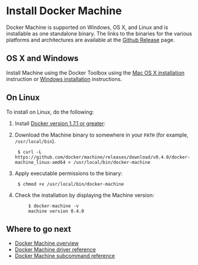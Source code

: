 <!--[metadata]>
+++
title = "Docker Machine"
description = "How to install Docker Machine"
keywords = ["machine, orchestration, install, installation, docker, documentation"]
[menu.main]
parent="mn_install"
weight=3
+++
<![end-metadata]-->

# Install Docker Machine

Docker Machine is supported on Windows, OS X, and Linux and is installable as
one standalone binary.  The links to the binaries for the various platforms and
architectures are available at the [Github
Release](https://github.com/docker/machine/releases/) page.


## OS X and Windows

Install Machine using the Docker Toolbox using the <a href="https://docs.docker.com/installation/mac/" target="_blank">Mac OS X installation</a>
instruction or <a href="https://docs.docker.com/installation/windows" target="_blank">Windows installation</a> instructions.

## On Linux

To install on Linux, do the following:

1. Install <a href="https://docs.docker.com/installation/" target="_blank">Docker version 1.7.1 or greater</a>:

2. Download the Machine binary to somewhere in your `PATH` (for example, `/usr/local/bin`).

        $ curl -L https://github.com/docker/machine/releases/download/v0.4.0/docker-machine_linux-amd64 > /usr/local/bin/docker-machine

3. Apply executable permissions to the binary:

        $ chmod +x /usr/local/bin/docker-machine

4. Check the installation by displaying the Machine version:

			$ docker-machine -v
			machine version 0.4.0

## Where to go next

* [Docker Machine overview](/)
* [Docker Machine driver reference](/drivers)
* [Docker Machine subcommand reference](/reference)


